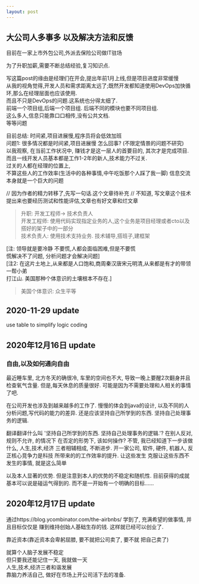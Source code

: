 ```yaml
---
layout: post
---
```

## 大公司人多事多 以及解决方法和反馈
目前在一家上市外包公司,外派去保险公司做IT驻场

为了升职加薪,需要不断总结经验,复习知识点.

写这篇post的缘由是经理们在开会,提出年前1月上线,但是项目进度非常缓慢  
从我的视角觉得,开发人员和需求距离太远了;既然开发都知道使用DevOps加快循环,那么在经理层面也应该使用.  
而且不只是DevOps的问题.这系统也分得太细了.  
前端一个项目组,后端一个项目组. 后端不同的模块也要不同项目组.  
这么多人,信息只能靠口口相传,没有公共文档.  
等等问题  

目前总结: 时间紧,项目进展慢,程序员将会低效加班  
问题1: 很多情况都是时间紧,项目进展慢 怎么回事? (不限定情景的问题不研究)  
以我观察, 在当前工作状况中, 赚钱才是这一层人的首要目的, 其次才是完成项目.  
而且一线开发人员基本都是工作1-2年的新人,技术能力不过关.  
过关的人都在经理的位置上,  
不算这些人的工作效率(生活中的各种事情,中午吃饭那个人踩了我一脚)
信息交流本身就是一个巨大的问题

// 因为作者的精力转移了,先写一句话.这个文章待补充
// 不知道, 写文章这个技术提出来也要经历测试和性能评估,文章也有好文章和烂文章

> 升职: 开发工程师-> 技术负责人  
> 开发工程师: 使用代码实现指定业务的人,这个业务是项目经理或者cto以及搭好的架子中的一部分  
> 技术负责人: 使用技术支持业务. 技术辅导,搭班子,建框架  


[注: 领导就是要冷静 不要慌,人都会面临困难,但是不要慌  
慌解决不了问题, 分析问题才会解决问题]  
[注2: 在这片土地上,从来都是人口饱和,商周秦汉唐宋元明清,从来都是有才的带领一帮小弟  
打江山. 美国那种个体意识的土壤根本不存在.]
> 美国个体意识: 众生平等 

## 2020-11-29 update
use table to simplify logic coding

## 2020年12月16日 update
### 自由,以及如何通向自由
最近睡车里, 北方冬天的确很冷, 车里的空间也不大,
导致一晚上要醒2次翻身并且检查氧气含量.
但是,每天休息的质量很好. 可能是因为不需要处理和人相关的事情了吧.

在公司开发也涉及到越来越多的工作了.
慢慢的体会到java的设计, 以及不同的人分析问题,写代码的能力的差异.
还是应该坚持自己所学到的东西. 坚持自己处理事务的逻辑.

翻译翻译什么叫 '坚持自己所学到的东西. 坚持自己处理事务的逻辑.'?
在别人反对,规则不允许, 的情况下 在否定的形势下, 该如何操作?
不管, 我已经知道下一步该做什么,
人生,技术,经济 三者相辅相成, 不断进步.
开一家公司, 软件, 硬件, 机器人, 反正核心竞争力是科技
所带来的的工作效率的提升.
让这些发生
克服让这些东西不发生的事情,
就是这么简单

以及本人显著的优势. 
但是注意到本人的优势的不稳定和随机性. 
目前获得的成就基本可以说是碰运气得到的.
而不是一开始有一个明确的目标......

## 2020年12月17日 update
通过https://blog.ycombinator.com/the-airbnbs/
学到了, 充满希望的做事情, 
并且目标仅仅是 赚到维持创始人基础生存的钱.
这样就已经可以创业了.

靠近资本(靠近资本会卑躬屈膝, 要不就把公司卖了, 要不就
把自己卖了)

就算个人脑子发展不稳定  
但只要我还能记住一天, 我就做一天  
人生,技术,经济三者和谐发展  
靠脑力养活自己, 做好在市场上开公司活下去的准备.  

